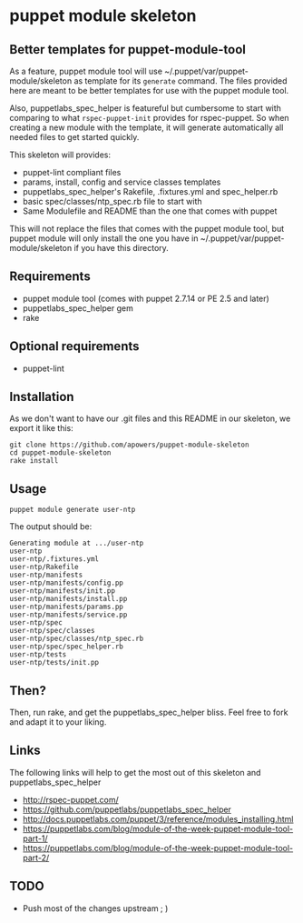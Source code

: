 # puppet module skeleton
## Better templates for puppet-module-tool

As a feature, puppet module tool will use ~/.puppet/var/puppet-module/skeleton
as template for its `generate` command. The files provided here are meant to be
better templates for use with the puppet module tool.

Also, puppetlabs_spec_helper is featureful but cumbersome to start with
comparing to what `rspec-puppet-init` provides for rspec-puppet. So when
creating a new module with the template, it will generate automatically all
needed files to get started quickly.

This skeleton will provides:

- puppet-lint compliant files
- params, install, config and service classes templates
- puppetlabs_spec_helper's Rakefile, .fixtures.yml and spec_helper.rb
- basic spec/classes/ntp_spec.rb file to start with
- Same Modulefile and README than the one that comes with puppet

This will not replace the files that comes with the puppet module tool, but puppet module will only install the one you have in ~/.puppet/var/puppet-module/skeleton if you have this directory.

## Requirements

- puppet module tool (comes with puppet 2.7.14 or PE 2.5 and later)
- puppetlabs_spec_helper gem
- rake

## Optional requirements

- puppet-lint

## Installation

As we don't want to have our .git files and this README in our skeleton, we
export it like this:

    git clone https://github.com/apowers/puppet-module-skeleton 
    cd puppet-module-skeleton
    rake install

## Usage

    puppet module generate user-ntp

The output should be:

    Generating module at .../user-ntp
    user-ntp
    user-ntp/.fixtures.yml
    user-ntp/Rakefile
    user-ntp/manifests
    user-ntp/manifests/config.pp
    user-ntp/manifests/init.pp
    user-ntp/manifests/install.pp
    user-ntp/manifests/params.pp
    user-ntp/manifests/service.pp
    user-ntp/spec
    user-ntp/spec/classes
    user-ntp/spec/classes/ntp_spec.rb
    user-ntp/spec/spec_helper.rb
    user-ntp/tests
    user-ntp/tests/init.pp

## Then?

Then, run rake, and get the puppetlabs_spec_helper bliss. Feel free to fork and adapt it to your liking.

## Links

The following links will help to get the most out of this skeleton and puppetlabs_spec_helper

- http://rspec-puppet.com/
- https://github.com/puppetlabs/puppetlabs_spec_helper
- http://docs.puppetlabs.com/puppet/3/reference/modules_installing.html
- https://puppetlabs.com/blog/module-of-the-week-puppet-module-tool-part-1/
- https://puppetlabs.com/blog/module-of-the-week-puppet-module-tool-part-2/

## TODO
- Push most of the changes upstream ; )
